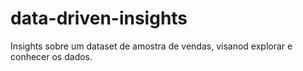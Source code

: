 # data-driven-insights
Insights sobre um dataset de amostra de vendas, visanod explorar e conhecer os dados.
